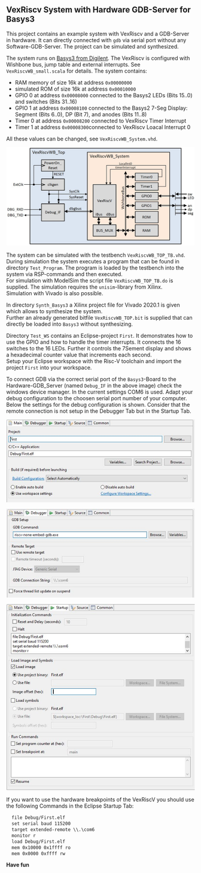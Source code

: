 ## VexRiscv System with Hardware GDB-Server for Basys3
This project contains an example system with VexRiscv and a GDB-Server in hardware. It can directly connected with `gdb` via serial port without any Software-GDB-Server.
The project can be simulated and synthesized.

The system runs on [Basys3 from Digilent](https://digilent.com/reference/programmable-logic/basys-3/start). The VexRiscv is configured with Wishbone bus, jump table and external interrupts. See `VexRiscvWB_small.scala` for details.
The system contains:

 - RAM memory of size 16k at address `0x00000000`
 - simulated ROM of size 16k at address `0x00010000`
 - GPIO 0 at address `0x00008000` connected to the Basys2 LEDs (Bits 15..0) and switches (Bits 31..16)
 - GPIO 1 at address `0x00008100` connected to the Basys2 7-Seg Display: Segment (Bits 6..0), DP (Bit 7), and anodes (Bits 11..8)
 - Timer 0 at address `0x00008200` connected to VexRiscv Timer Interrupt
 - Timer 1 at address `0x00008300`connected to VexRiscv Loacal Interrupt 0
 
All these values can be changed, see `VexRiscvWB_System.vhd`.<br />

![System](System.jpg)

The system can be simulated with the testbench `VexRiscvWB_TOP_TB.vhd`. During simulation the system executes a program that can be found in directory `Test_Program`. The program is loaded by the testbench into the system via RSP-commands and then executed.<br />
For simulation with ModelSim the script file `VexRiscvWB_TOP_TB.do` is supplied. The simulation requires the `unisim`-library from Xilinx.<br />
Simulation with Vivado is also possible.

In directory `Synth_Basys3` a Xilinx project file for Vivado 2020.1 is given which allows to synthesize the system.<br />
Further an already generated bitfile `VexRiscvWB_TOP.bit` is supplied that can directly be loaded into `Basys3` without synthesizing.

Directory `Test_WS` contains an Eclipse-project `First`. It demonstrates how to use the GPIO and how to handle the timer interrupts. It connects the 16 switches to the 16 LEDs. Further it controls the 7Sement display and shows a hexadecimal counter value that increments each second.<br />
Setup your Eclipse workspace with the Risc-V toolchain and import the project `First` into your workspace.<br />

To connect GDB via the correct serial port of the `Basys3`-Board to the Hardware-GDB_Server (named `Debug_IF` in the above image) check the windows device manager. In the current settings COM6 is used. Adapt your debug configuration to the choosen serial port number of your computer.<br />
Below the settings for the debug configuration is shown. Consider that the remote connection is not setup in the Debugger Tab but in the Startup Tab.

![Debug Configuration Main Tab](DbgCfg_Main.jpg)

![Debug Configuration Debugger Tab](DbgCfg_Debugger.jpg)

![Debug Configuration Startup Tab](DbgCfg_Startup.jpg)

If you want to use the hardware breakpoints of the VexRiscV you should use the following Commands in the Eclipse Startup Tab:

      file Debug/First.elf
      set serial baud 115200
      target extended-remote \\.\com6
      monitor r
      load Debug/First.elf
      mem 0x10000 0x1ffff ro
      mem 0x0000 0xffff rw

**Have fun**
